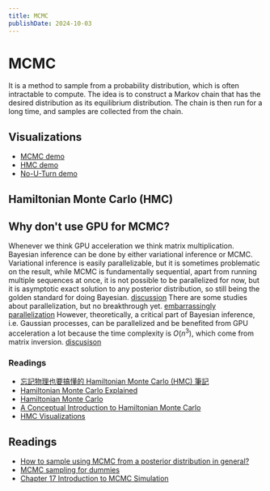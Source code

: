 ```yaml
---
title: MCMC
publishDate: 2024-10-03
---
```


# MCMC

It is a method to sample from a probability distribution, which is often intractable to compute. The idea is to construct a Markov chain that has the desired distribution as its equilibrium distribution. The chain is then run for a long time, and samples are collected from the chain.

## Visualizations

- [MCMC demo](https://chi-feng.github.io/mcmc-demo/)
- [HMC demo](https://chi-feng.github.io/mcmc-demo/app.html)
- [No-U-Turn demo](https://chi-feng.github.io/mcmc-demo/app.html?algorithm=NaiveNUTS&target=banana)

## Hamiltonian Monte Carlo (HMC)

## Why don't use GPU for MCMC?

Whenever we think GPU acceleration we think matrix multiplication. Bayesian inference can be done by either variational inference or MCMC. Variational inference is easily parallelizable, but it is sometimes problematic on the result, while MCMC is fundamentally sequential, apart from running multiple sequences at once, it is not possible to be parallelized for now, but it is asymptotic exact solution to any posterior distribution, so still being the golden standard for doing Bayesian. [discussion](https://www.reddit.com/r/MachineLearning/comments/csu5c9/comment/exha8vz/?utm_source=share&utm_medium=web3x&utm_name=web3xcss&utm_term=1&utm_content=share_button) There are some studies about parallelization, but no breakthrough yet. [embarrassingly parallelization](https://arxiv.org/abs/1311.4780) However, theoretically, a critical part of Bayesian inference, i.e. Gaussian processes, can be parallelized and be benefited from GPU acceleration a lot because the time complexity is $O(n^3)$, which come from matrix inversion. [discusison](https://www.reddit.com/r/MachineLearning/comments/csu5c9/comment/exhx15s/?utm_source=share&utm_medium=web3x&utm_name=web3xcss&utm_term=1&utm_content=share_button)

### Readings

- [忘記物理也要搞懂的 Hamiltonian Monte Carlo (HMC) 筆記](https://bobondemon.github.io/2022/05/07/Hamiltonian-Monte-Carlo/)
- [Hamiltonian Monte Carlo Explained](https://arogozhnikov.github.io/2016/12/19/markov_chain_monte_carlo.html)
- [Hamiltonian Monte Carlo](https://bjlkeng.io/posts/hamiltonian-monte-carlo/)
- [A Conceptual Introduction to Hamiltonian Monte Carlo](https://arxiv.org/pdf/1701.02434)
- [HMC Visualizations](https://chi-feng.github.io/mcmc-demo/app.html)

## Readings

- [How to sample using MCMC from a posterior distribution in general?](https://stats.stackexchange.com/questions/73629/how-to-sample-using-mcmc-from-a-posterior-distribution-in-general)
- [MCMC sampling for dummies](https://twiecki.io/blog/2015/11/10/mcmc-sampling/)
- [Chapter 17 Introduction to MCMC Simulation](https://bookdown.org/kevin_davisross/bayesian-reasoning-and-methods/mcmc.html)
